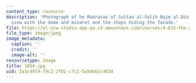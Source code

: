 ```yaml
---
content_type: resource
description: 'Photograph of he Madrasas of Sultan al-Salih Najm al-Din Ayyub: contemporary
  view with the dome and minaret and the shops hiding the facade.'
file: https://ol-ocw-studio-app-qa.s3.amazonaws.com/courses/4-615-the-architecture-of-cairo-spring-2002/2a3c497479c22f02c7c15a5deb1c463d_1054.jpg
file_type: image/jpeg
image_metadata:
  caption: ''
  credit: ''
  image-alt: ''
resourcetype: Image
title: 1054.jpg
uid: 2a3c4974-79c2-2f02-c7c1-5a5deb1c463d
---
```

